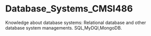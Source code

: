 # Database_Systems_CMSI486


Knowledge about database systems:
Relational database and other database system managements.
SQL,MyDQl,MongoDB. 
